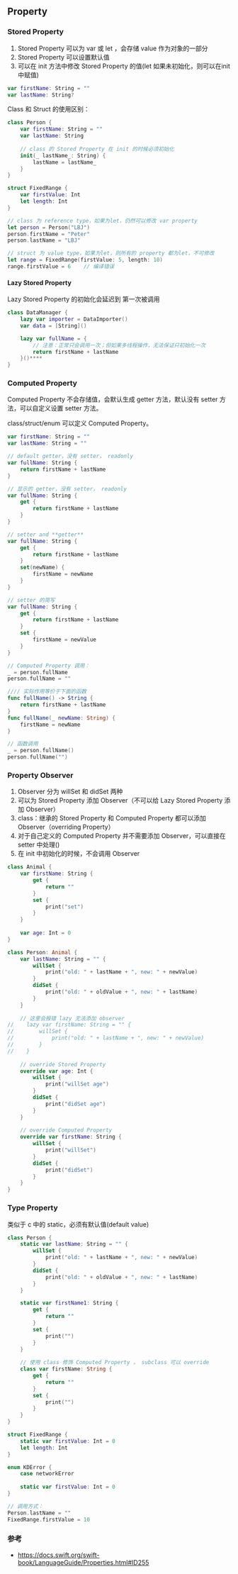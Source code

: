 ## Property

### Stored Property

1. Stored Property 可以为 var 或 let ，会存储 value 作为对象的一部分
2. Stored Property 可以设置默认值
3. 可以在 init 方法中修改 Stored Property 的值(let 如果未初始化，则可以在init中赋值)

``` Swift
var firstName: String = ""
var lastName: String?
```

Class 和 Struct 的使用区别：

``` Swift
class Person {
    var firstName: String = ""
    var lastName: String
    
    // class 的 Stored Property 在 init 的时候必须初始化
    init(_ lastName_: String) {
        lastName = lastName_
    }
}

struct FixedRange {
    var firstValue: Int
    let length: Int
}

// class 为 reference type，如果为let，仍然可以修改 var property 
let person = Person("LBJ")
person.firstName = "Peter"
person.lastName = "LBJ"

// struct 为 value type，如果为let，则所有的 property 都为let，不可修改
let range = FixedRange(firstValue: 5, length: 10)
range.firstValue = 6    // 编译错误
```

#### Lazy Stored Property

Lazy Stored Property 的初始化会延迟到 第一次被调用

``` Swift
class DataManager {
    lazy var importer = DataImporter()
    var data = [String]()

    lazy var fullName = {
        // 注意：正常只会调用一次；但如果多线程操作，无法保证只初始化一次
        return firstName + lastName
    }()****
}
```

### Computed Property

Computed Property 不会存储值，会默认生成 getter 方法，默认没有 setter 方法，可以自定义设置 setter 方法。

class/struct/enum 可以定义 Computed Property。

``` Swift
var firstName: String = ""
var lastName: String = ""

// default getter，没有 setter， readonly
var fullName: String {
    return firstName + lastName
}

// 显示的 getter，没有 setter， readonly
var fullName: String {
    get {
        return firstName + lastName
    }
}

// setter and **getter**
var fullName: String {
    get {
        return firstName + lastName
    }
    set(newName) {
        firstName = newName
    }
}

// setter 的简写
var fullName: String {
    get {
        return firstName + lastName
    }
    set {
        firstName = newValue
    }
}

// Computed Property 调用：
_ = person.fullName
person.fullName = ""

//// 实际作用等价于下面的函数 
func fullName() -> String {
    return firstName + lastName
}
func fullName(_ newName: String) {
    firstName = newName
}

// 函数调用
_ = person.fullName()
person.fullName("")
```


### Property Observer

1. Observer 分为 willSet 和 didSet 两种
2. 可以为 Stored Property 添加 Observer（不可以给 Lazy Stored Property 添加 Observer）
3. class：继承的 Stored Property 和 Computed Property 都可以添加 Observer（overriding Property）
4. 对于自己定义的 Computed Property 并不需要添加 Observer，可以直接在 setter 中处理()
5. 在 init 中初始化的时候，不会调用 Observer

``` Swift
class Animal {
    var firstName: String {
        get {
            return ""
        }
        set {
            print("set")
        }
    }
    
    var age: Int = 0
}

class Person: Animal {
    var lastName: String = "" {
        willSet {
            print("old: " + lastName + ", new: " + newValue)
        }
        didSet {
            print("old: " + oldValue + ", new: " + lastName)
        }
    }
    
    // 这里会报错 lazy 无法添加 observer
//    lazy var firstName: String = "" {
//        willSet {
//            print("old: " + lastName + ", new: " + newValue)
//        }
//    }
    
    // override Stored Property
    override var age: Int {
        willSet {
            print("willSet age")
        }
        didSet {
            print("didSet age")
        }
    }
    
    // override Computed Property
    override var firstName: String {
        willSet {
            print("willSet")
        }
        didSet {
            print("didSet")
        }
    }
}
```

### Type Property

类似于 c 中的 static，必须有默认值(default value)

``` Swift
class Person {
    static var lastName: String = "" {
        willSet {
            print("old: " + lastName + ", new: " + newValue)
        }
        didSet {
            print("old: " + oldValue + ", new: " + lastName)
        }
    }

    static var firstName1: String {
        get {
            return ""
        }
        set {
            print("")
        }
    }
    
    // 使用 class 修饰 Computed Property ， subclass 可以 override
    class var firstName: String {
        get {
            return ""
        }
        set {
            print("")
        }
    }
}

struct FixedRange {
    static var firstValue: Int = 0
    let length: Int
}

enum KDError {
    case networkError
    
    static var firstValue: Int = 0
}

// 调用方式：
Person.lastName = ""
FixedRange.firstValue = 10
```


### 参考 
- https://docs.swift.org/swift-book/LanguageGuide/Properties.html#ID255